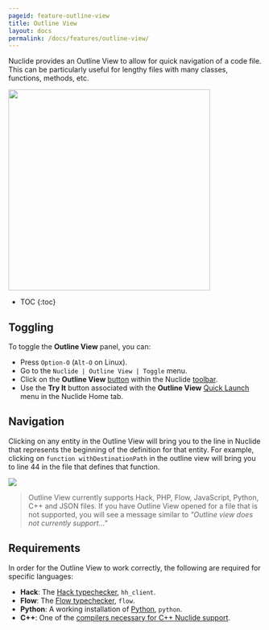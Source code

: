 ```yaml
---
pageid: feature-outline-view
title: Outline View
layout: docs
permalink: /docs/features/outline-view/
---
```


Nuclide provides an Outline View to allow for quick navigation of a code file. This can be
particularly useful for lengthy files with many classes, functions, methods, etc.

<img src="/static/images/docs/feature-outline-view.png" align="middle" style="width:400px" />

* TOC
{:toc}

## Toggling

To toggle the **Outline View** panel, you can:

- Press `Option-O` (`Alt-O` on Linux).
- Go to the `Nuclide | Outline View | Toggle` menu.
- Click on the **Outline View** [button](/docs/features/toolbar/#buttons) within the Nuclide [toolbar](http://nuclide.io/docs/features/toolbar/).
- Use the **Try It** button associated with the **Outline View** [Quick Launch](/docs/quick-start/getting-started/#quick-launch-menu) menu in the Nuclide Home tab.

## Navigation

Clicking on any entity in the Outline View will bring you to the line in Nuclide that represents the
beginning of the definition for that entity. For example, clicking on
`function withDestinationPath` in the outline view will bring you to line 44 in the file that
defines that function.

![](/static/images/docs/feature-outline-view-click.png)

> Outline View currently supports Hack, PHP, Flow, JavaScript, Python, C++ and JSON files. If you
> have Outline View opened for a file that is not supported, you will see a message similar to
> *"Outline view does not currently support..."*

## Requirements

In order for the Outline View to work correctly, the following are required for specific languages:

- **Hack**: The [Hack typechecker](/docs/languages/hack/#installing-hack), `hh_client`.
- **Flow**: The [Flow typechecker](/docs/languages/flow/#installing-flow), `flow`.
- **Python**: A working installation of [Python](https://www.python.org/), `python`.
- **C++**: One of the [compilers necessary for C++ Nuclide support](/docs/languages/cpp/#supported-compilers).
